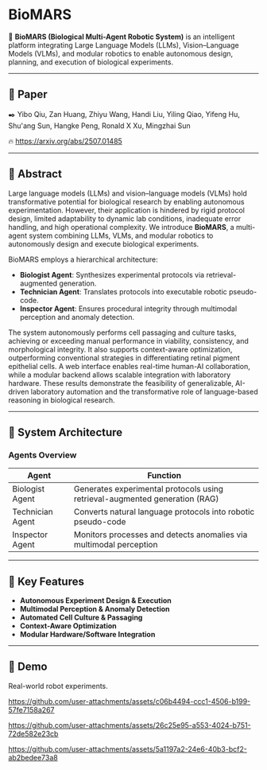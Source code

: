 # BioMARS

🔬 **BioMARS (Biological Multi-Agent Robotic System)** is an intelligent platform integrating Large Language Models (LLMs), Vision–Language Models (VLMs), and modular robotics to enable autonomous design, planning, and execution of biological experiments.

---

## 📄 Paper

✒️ Yibo Qiu, Zan Huang, Zhiyu Wang, Handi Liu, Yiling Qiao, Yifeng Hu, Shu'ang Sun, Hangke Peng, Ronald X Xu, Mingzhai Sun

🔥 https://arxiv.org/abs/2507.01485

---

## 📌 Abstract

Large language models (LLMs) and vision–language models (VLMs) hold transformative potential for biological research by enabling autonomous experimentation. However, their application is hindered by rigid protocol design, limited adaptability to dynamic lab conditions, inadequate error handling, and high operational complexity. We introduce **BioMARS**, a multi-agent system combining LLMs, VLMs, and modular robotics to autonomously design and execute biological experiments.

BioMARS employs a hierarchical architecture:
- **Biologist Agent**: Synthesizes experimental protocols via retrieval-augmented generation.
- **Technician Agent**: Translates protocols into executable robotic pseudo-code.
- **Inspector Agent**: Ensures procedural integrity through multimodal perception and anomaly detection.

The system autonomously performs cell passaging and culture tasks, achieving or exceeding manual performance in viability, consistency, and morphological integrity. It also supports context-aware optimization, outperforming conventional strategies in differentiating retinal pigment epithelial cells. A web interface enables real-time human-AI collaboration, while a modular backend allows scalable integration with laboratory hardware. These results demonstrate the feasibility of generalizable, AI-driven laboratory automation and the transformative role of language-based reasoning in biological research.

---

## 🧠 System Architecture

### Agents Overview

| Agent            | Function                                                                 |
|------------------|--------------------------------------------------------------------------|
| Biologist Agent  | Generates experimental protocols using retrieval-augmented generation (RAG) |
| Technician Agent | Converts natural language protocols into robotic pseudo-code              |
| Inspector Agent  | Monitors processes and detects anomalies via multimodal perception      |

---

## 🤖 Key Features

- **Autonomous Experiment Design & Execution**
- **Multimodal Perception & Anomaly Detection**
- **Automated Cell Culture & Passaging**
- **Context-Aware Optimization**
- **Modular Hardware/Software Integration**

---

## 🎥 Demo
Real-world robot experiments.

https://github.com/user-attachments/assets/c06b4494-ccc1-4506-b199-57fe7158a267

https://github.com/user-attachments/assets/26c25e95-a553-4024-b751-72de582e23cb

https://github.com/user-attachments/assets/5a1197a2-24e6-40b3-bcf2-ab2bedee73a8







